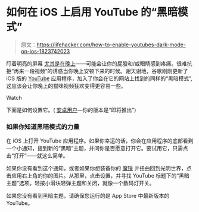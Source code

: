 # 如何在 iOS 上启用 YouTube 的“黑暗模式”

> 原文：<https://lifehacker.com/how-to-enable-youtubes-dark-mode-on-ios-1823742023>

盯着明亮的屏幕 [尤其是在晚上](https://lifehacker.com/how-can-i-make-my-computer-and-phone-more-friendly-to-u-5899079)——可能会让你的屁股和/或眼睛感到疼痛。很难抗拒“再来一段视频”的诱惑当你晚上安顿下来的时候。谢天谢地，谷歌刚刚更新了 iOS 版的 [YouTube](https://itunes.apple.com/us/app/youtube-watch-listen-stream/id544007664?mt=8) 应用程序，加入了你会在它的网站上找到的同样的“黑暗模式”,这应该会让你晚上的猫咪视频狂欢变得更容易一些。

Watch

下面是如何设置它。( [安卓用户](https://play.google.com/store/apps/details?id=com.google.android.youtube&hl=en)—你的版本是“即将推出”)

### 如果你知道黑暗模式的力量

在 iOS 上打开 YouTube 应用程序。如果你幸运的话，你会在应用程序的底部看到一个小通知，提到新的“黑暗”主题，并问你是否愿意打开它。要试用它，只需点击“打开”——就这么简单。

如果你没有看到这个通知，或者如果你想装备你的 [魔镜](https://www.youtube.com/watch?v=ykm0d2RkRdU) 并扭曲回到光明世界，点击应用右上角的你的图片。从那里，点击设置，并寻找 YouTube 标题下的“黑暗主题”选项。轻按小滑块轻弹主题和关闭，就像一个数码灯开关。

如果您没有看到黑暗主题，请确保您运行的是 App Store 中最新版本的 YouTube。